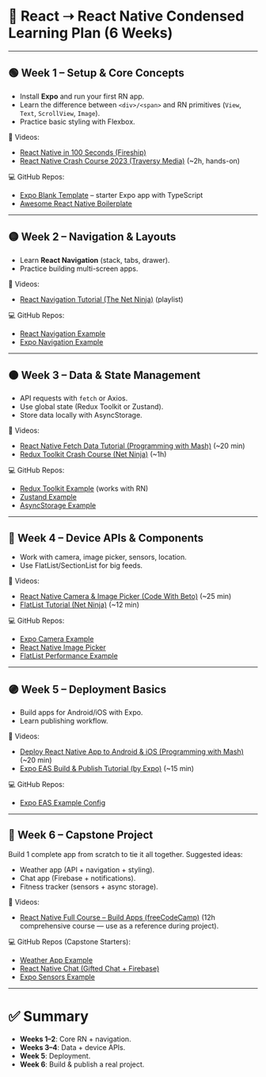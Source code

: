 # 🎯 React ➝ React Native Condensed Learning Plan (6 Weeks)

---

## 🟢 Week 1 – Setup & Core Concepts

- Install **Expo** and run your first RN app.
- Learn the difference between `<div>/<span>` and RN primitives (`View`, `Text`, `ScrollView`, `Image`).
- Practice basic styling with Flexbox.

🎥 Videos:

- [React Native in 100 Seconds (Fireship)](https://www.youtube.com/watch?v=0-S5a0eXPoc)
- [React Native Crash Course 2023 (Traversy Media)](https://www.youtube.com/watch?v=obH0Po_RdWk) (~2h, hands-on)

💻 GitHub Repos:

- [Expo Blank Template](https://github.com/expo/examples/tree/master/with-typescript) – starter Expo app with TypeScript
- [Awesome React Native Boilerplate](https://github.com/junedomingo/react-native-templates)

---

## 🟡 Week 2 – Navigation & Layouts

- Learn **React Navigation** (stack, tabs, drawer).
- Practice building multi-screen apps.

🎥 Videos:

- [React Navigation Tutorial (The Net Ninja)](https://www.youtube.com/watch?v=JWeY4v6cmj4&list=PL4cUxeGkcC9jLYyp2Aoh6hcWuxFDX6PBJ) (playlist)

💻 GitHub Repos:

- [React Navigation Example](https://github.com/react-navigation/react-navigation/tree/main/examples/NavigationPlayground)
- [Expo Navigation Example](https://github.com/expo/examples/tree/master/with-react-navigation)

---

## 🟠 Week 3 – Data & State Management

- API requests with `fetch` or Axios.
- Use global state (Redux Toolkit or Zustand).
- Store data locally with AsyncStorage.

🎥 Videos:

- [React Native Fetch Data Tutorial (Programming with Mash)](https://www.youtube.com/watch?v=njpMt_XFCbc) (~20 min)
- [Redux Toolkit Crash Course (Net Ninja)](https://www.youtube.com/watch?v=6rtxjsjbEfY) (~1h)

💻 GitHub Repos:

- [Redux Toolkit Example](https://github.com/reduxjs/cra-template-redux) (works with RN)
- [Zustand Example](https://github.com/pmndrs/zustand/tree/main/examples/react-native)
- [AsyncStorage Example](https://github.com/react-native-async-storage/async-storage/tree/main/examples)

---

## 🔵 Week 4 – Device APIs & Components

- Work with camera, image picker, sensors, location.
- Use FlatList/SectionList for big feeds.

🎥 Videos:

- [React Native Camera & Image Picker (Code With Beto)](https://www.youtube.com/watch?v=_zP6wJm2qjM) (~25 min)
- [FlatList Tutorial (Net Ninja)](https://www.youtube.com/watch?v=ZQv9kRCKd7s) (~12 min)

💻 GitHub Repos:

- [Expo Camera Example](https://github.com/expo/examples/tree/master/with-camera)
- [React Native Image Picker](https://github.com/react-native-image-picker/react-native-image-picker)
- [FlatList Performance Example](https://github.com/filipemerker/react-native-flatlist-demo)

---

## 🟣 Week 5 – Deployment Basics

- Build apps for Android/iOS with Expo.
- Learn publishing workflow.

🎥 Videos:

- [Deploy React Native App to Android & iOS (Programming with Mash)](https://www.youtube.com/watch?v=1H2tVvlxL8Y) (~20 min)
- [Expo EAS Build & Publish Tutorial (by Expo)](https://www.youtube.com/watch?v=2tx0kV2QKpA) (~15 min)

💻 GitHub Repos:

- [Expo EAS Example Config](https://github.com/expo/eas-examples)

---

## 🔴 Week 6 – Capstone Project

Build 1 complete app from scratch to tie it all together. Suggested ideas:

- Weather app (API + navigation + styling).
- Chat app (Firebase + notifications).
- Fitness tracker (sensors + async storage).

🎥 Videos:

- [React Native Full Course – Build Apps (freeCodeCamp)](https://www.youtube.com/watch?v=0-S5a0eXPoc) (12h comprehensive course — use as a reference during project).

💻 GitHub Repos (Capstone Starters):

- [Weather App Example](https://github.com/filipemerker/expo-weather)
- [React Native Chat (Gifted Chat + Firebase)](https://github.com/FaridSafi/react-native-gifted-chat)
- [Expo Sensors Example](https://github.com/expo/examples/tree/master/with-sensors)

---

# ✅ Summary

- **Weeks 1–2**: Core RN + navigation.
- **Weeks 3–4**: Data + device APIs.
- **Week 5**: Deployment.
- **Week 6**: Build & publish a real project.

